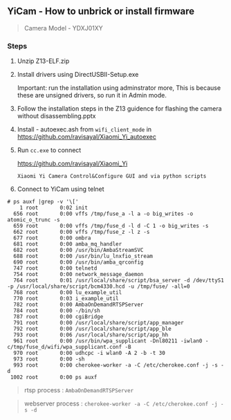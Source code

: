 ## YiCam - How to unbrick or install firmware

> Camera Model - YDXJ01XY

### Steps

1. Unzip Z13-ELF.zip

2. Install drivers using DirectUSBII-Setup.exe

   Important: run the installation using adminstrator more, 
   This is because these are unsigned drivers, so run it in Admin mode.

3. Follow the installation steps in the 
   Z13 guidence for flashing the camera without disassembling.pptx

4. Install - autoexec.ash from `wifi_client_mode` in 
   https://github.com/ravisayal/Xiaomi_Yi_autoexec

5. Run `cc.exe` to connect 

   https://github.com/ravisayal/Xiaomi_Yi

   `Xiaomi Yi Camera Control&Configure GUI and via python scripts`

6. Connect to YiCam using telnet

```
# ps auxf |grep -v '\['
    1 root       0:02 init
  656 root       0:00 vffs /tmp/fuse_a -l a -o big_writes -o atomic_o_trunc -s
  659 root       0:00 vffs /tmp/fuse_d -l d -C 1 -o big_writes -s
  662 root       0:00 vffs /tmp/fuse_z -l z -s
  677 root       0:00 ombra
  681 root       0:00 amba_mq_handler
  682 root       0:00 /usr/bin/AmbaStreamSVC
  688 root       0:00 /usr/bin/lu_lnxfio_stream
  690 root       0:00 /usr/bin/amba_qrconfig
  747 root       0:00 telnetd
  754 root       0:00 network_message_daemon
  764 root       0:01 /usr/local/share/script/bsa_server -d /dev/ttyS1 -p /usr/local/share/script/bcm4330.hcd -u /tmp/fuse/ -all=0
  768 root       0:00 lu_example_util
  770 root       0:03 i_example_util
  782 root       0:00 AmbaOnDemandRTSPServer
  784 root       0:00 -/bin/sh
  787 root       0:00 cgiBridge
  791 root       0:00 /usr/local/share/script/app_manager
  792 root       0:00 /usr/local/share/script/app_ble
  793 root       0:06 /usr/local/share/script/app_hh
  961 root       0:00 /usr/bin/wpa_supplicant -Dnl80211 -iwlan0 -c/tmp/fuse_d/wifi/wpa_supplicant.conf -B
  970 root       0:00 udhcpc -i wlan0 -A 2 -b -t 30
  973 root       0:00 -sh
  993 root       0:00 cherokee-worker -a -C /etc/cherokee.conf -j -s -d
 1002 root       0:00 ps auxf

```
> rtsp process : `AmbaOnDemandRTSPServer`

> webserver process :  `cherokee-worker -a -C /etc/cherokee.conf -j -s -d`

